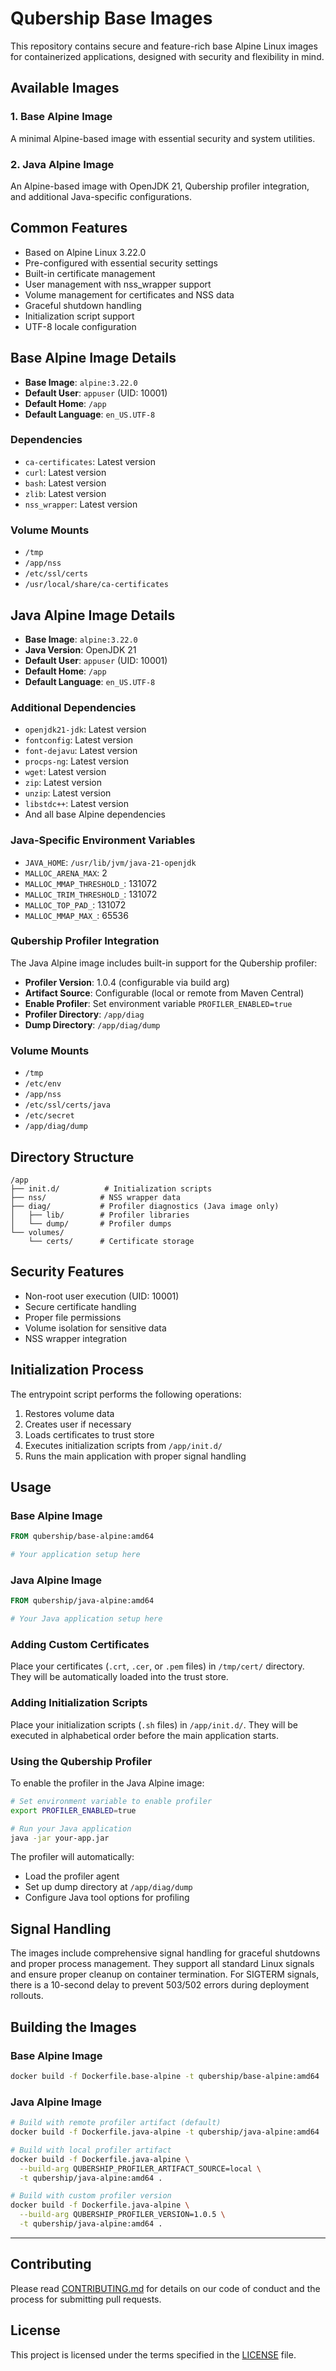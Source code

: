 # Qubership Base Images

This repository contains secure and feature-rich base Alpine Linux images for containerized applications, designed with security and flexibility in mind.

## Available Images

### 1. Base Alpine Image

A minimal Alpine-based image with essential security and system utilities.

### 2. Java Alpine Image

An Alpine-based image with OpenJDK 21, Qubership profiler integration, and additional Java-specific configurations.

## Common Features

- Based on Alpine Linux 3.22.0
- Pre-configured with essential security settings
- Built-in certificate management
- User management with nss_wrapper support
- Volume management for certificates and NSS data
- Graceful shutdown handling
- Initialization script support
- UTF-8 locale configuration

## Base Alpine Image Details

- **Base Image**: `alpine:3.22.0`
- **Default User**: `appuser` (UID: 10001)
- **Default Home**: `/app`
- **Default Language**: `en_US.UTF-8`

### Dependencies

- `ca-certificates`: Latest version
- `curl`: Latest version
- `bash`: Latest version
- `zlib`: Latest version
- `nss_wrapper`: Latest version

### Volume Mounts

- `/tmp`
- `/app/nss`
- `/etc/ssl/certs`
- `/usr/local/share/ca-certificates`

## Java Alpine Image Details

- **Base Image**: `alpine:3.22.0`
- **Java Version**: OpenJDK 21
- **Default User**: `appuser` (UID: 10001)
- **Default Home**: `/app`
- **Default Language**: `en_US.UTF-8`

### Additional Dependencies

- `openjdk21-jdk`: Latest version
- `fontconfig`: Latest version
- `font-dejavu`: Latest version
- `procps-ng`: Latest version
- `wget`: Latest version
- `zip`: Latest version
- `unzip`: Latest version
- `libstdc++`: Latest version
- And all base Alpine dependencies

### Java-Specific Environment Variables

- `JAVA_HOME`: `/usr/lib/jvm/java-21-openjdk`
- `MALLOC_ARENA_MAX`: 2
- `MALLOC_MMAP_THRESHOLD_`: 131072
- `MALLOC_TRIM_THRESHOLD_`: 131072
- `MALLOC_TOP_PAD_`: 131072
- `MALLOC_MMAP_MAX_`: 65536

### Qubership Profiler Integration

The Java Alpine image includes built-in support for the Qubership profiler:

- **Profiler Version**: 1.0.4 (configurable via build arg)
- **Artifact Source**: Configurable (local or remote from Maven Central)
- **Enable Profiler**: Set environment variable `PROFILER_ENABLED=true`
- **Profiler Directory**: `/app/diag`
- **Dump Directory**: `/app/diag/dump`

### Volume Mounts

- `/tmp`
- `/etc/env`
- `/app/nss`
- `/etc/ssl/certs/java`
- `/etc/secret`
- `/app/diag/dump`

## Directory Structure

```
/app
├── init.d/          # Initialization scripts
├── nss/            # NSS wrapper data
├── diag/           # Profiler diagnostics (Java image only)
│   ├── lib/        # Profiler libraries
│   └── dump/       # Profiler dumps
└── volumes/
    └── certs/      # Certificate storage
```

## Security Features

- Non-root user execution (UID: 10001)
- Secure certificate handling
- Proper file permissions
- Volume isolation for sensitive data
- NSS wrapper integration

## Initialization Process

The entrypoint script performs the following operations:

1. Restores volume data
2. Creates user if necessary
3. Loads certificates to trust store
4. Executes initialization scripts from `/app/init.d/`
5. Runs the main application with proper signal handling

## Usage

### Base Alpine Image

```dockerfile
FROM qubership/base-alpine:amd64

# Your application setup here
```

### Java Alpine Image

```dockerfile
FROM qubership/java-alpine:amd64

# Your Java application setup here
```

### Adding Custom Certificates

Place your certificates (`.crt`, `.cer`, or `.pem` files) in `/tmp/cert/` directory. They will be automatically loaded into the trust store.

### Adding Initialization Scripts

Place your initialization scripts (`.sh` files) in `/app/init.d/`. They will be executed in alphabetical order before the main application starts.

### Using the Qubership Profiler

To enable the profiler in the Java Alpine image:

```bash
# Set environment variable to enable profiler
export PROFILER_ENABLED=true

# Run your Java application
java -jar your-app.jar
```

The profiler will automatically:
- Load the profiler agent
- Set up dump directory at `/app/diag/dump`
- Configure Java tool options for profiling

## Signal Handling

The images include comprehensive signal handling for graceful shutdowns and proper process management. They support all standard Linux signals and ensure proper cleanup on container termination. For SIGTERM signals, there is a 10-second delay to prevent 503/502 errors during deployment rollouts.

## Building the Images

### Base Alpine Image

```bash
docker build -f Dockerfile.base-alpine -t qubership/base-alpine:amd64 .
```

### Java Alpine Image

```bash
# Build with remote profiler artifact (default)
docker build -f Dockerfile.java-alpine -t qubership/java-alpine:amd64 .

# Build with local profiler artifact
docker build -f Dockerfile.java-alpine \
  --build-arg QUBERSHIP_PROFILER_ARTIFACT_SOURCE=local \
  -t qubership/java-alpine:amd64 .

# Build with custom profiler version
docker build -f Dockerfile.java-alpine \
  --build-arg QUBERSHIP_PROFILER_VERSION=1.0.5 \
  -t qubership/java-alpine:amd64 .
```

---

## Contributing

Please read [CONTRIBUTING.md](CONTRIBUTING.md) for details on our code of conduct and the process for submitting pull requests.

## License

This project is licensed under the terms specified in the [LICENSE](LICENSE) file.

